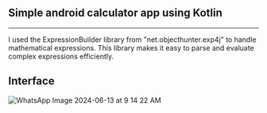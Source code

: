 Simple android calculator app using Kotlin
--------------------------------
--------------------------------
I used the ExpressionBuilder library from "net.objecthunter.exp4j" to handle mathematical 
expressions. This library makes it easy to parse and evaluate complex expressions efficiently.

Interface
----------------
![WhatsApp Image 2024-06-13 at 9 14 22 AM](https://github.com/ayuhzkishan/Calculator_App/assets/153315870/c2eddcbb-2dab-41cf-a083-c826cdd1b031)
